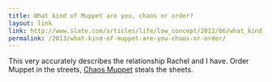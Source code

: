 ```yaml
---
title: What kind of Muppet are you, chaos or order?
layout: link
link: http://www.slate.com/articles/life/low_concept/2012/06/what_kind_of_muppet_are_you_chaos_or_order_.html
permalink: /2013/what-kind-of-muppet-are-you-chaos-or-order/
---
```

This very accurately describes the relationship Rachel and I have. Order Muppet in the streets, [Chaos Muppet](http://www.slate.com/articles/life/low_concept/2012/06/what_kind_of_muppet_are_you_chaos_or_order_.html) steals the sheets.